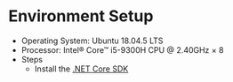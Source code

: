 # Environment Setup
  * Operating System: Ubuntu 18.04.5 LTS
  * Processor: Intel® Core™ i5-9300H CPU @ 2.40GHz × 8 
  * Steps
    * Install the [.NET Core SDK](https://dotnet.microsoft.com/download)
